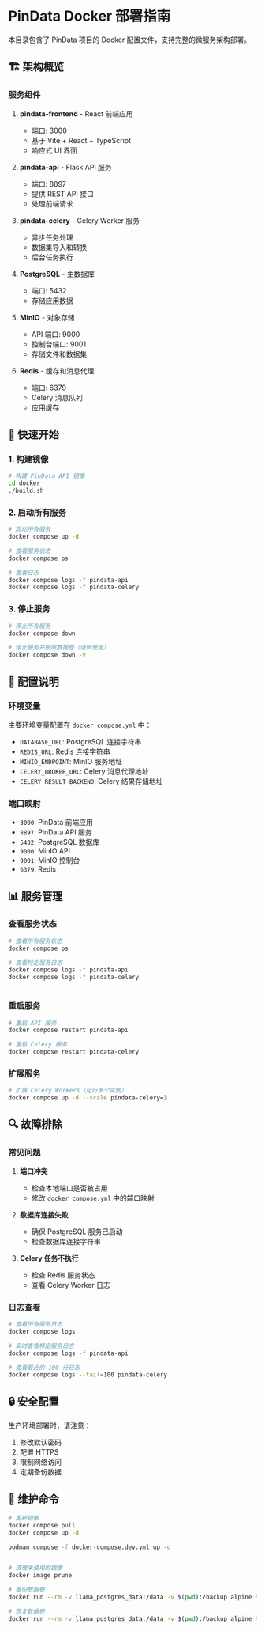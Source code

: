 # PinData Docker 部署指南

本目录包含了 PinData 项目的 Docker 配置文件，支持完整的微服务架构部署。

## 🏗️ 架构概览

### 服务组件

1. **pindata-frontend** - React 前端应用
   - 端口: 3000
   - 基于 Vite + React + TypeScript
   - 响应式 UI 界面

2. **pindata-api** - Flask API 服务
   - 端口: 8897
   - 提供 REST API 接口
   - 处理前端请求

3. **pindata-celery** - Celery Worker 服务
   - 异步任务处理
   - 数据集导入和转换
   - 后台任务执行

4. **PostgreSQL** - 主数据库
   - 端口: 5432
   - 存储应用数据

5. **MinIO** - 对象存储
   - API 端口: 9000
   - 控制台端口: 9001
   - 存储文件和数据集

6. **Redis** - 缓存和消息代理
   - 端口: 6379
   - Celery 消息队列
   - 应用缓存

## 🚀 快速开始

### 1. 构建镜像

```bash
# 构建 PinData API 镜像
cd docker
./build.sh
```

### 2. 启动所有服务

```bash
# 启动所有服务
docker compose up -d

# 查看服务状态
docker compose ps

# 查看日志
docker compose logs -f pindata-api
docker compose logs -f pindata-celery
```

### 3. 停止服务

```bash
# 停止所有服务
docker compose down

# 停止服务并删除数据卷（谨慎使用）
docker compose down -v
```

## 🔧 配置说明

### 环境变量

主要环境变量配置在 `docker compose.yml` 中：

- `DATABASE_URL`: PostgreSQL 连接字符串
- `REDIS_URL`: Redis 连接字符串
- `MINIO_ENDPOINT`: MinIO 服务地址
- `CELERY_BROKER_URL`: Celery 消息代理地址
- `CELERY_RESULT_BACKEND`: Celery 结果存储地址

### 端口映射

- `3000`: PinData 前端应用
- `8897`: PinData API 服务
- `5432`: PostgreSQL 数据库
- `9000`: MinIO API
- `9001`: MinIO 控制台
- `6379`: Redis

## 📊 服务管理

### 查看服务状态

```bash
# 查看所有服务状态
docker compose ps

# 查看特定服务日志
docker compose logs -f pindata-api
docker compose logs -f pindata-celery



```

### 重启服务

```bash
# 重启 API 服务
docker compose restart pindata-api

# 重启 Celery 服务
docker compose restart pindata-celery
```

### 扩展服务

```bash
# 扩展 Celery Workers（运行多个实例）
docker compose up -d --scale pindata-celery=3
```

## 🔍 故障排除

### 常见问题

1. **端口冲突**
   - 检查本地端口是否被占用
   - 修改 `docker compose.yml` 中的端口映射

2. **数据库连接失败**
   - 确保 PostgreSQL 服务已启动
   - 检查数据库连接字符串

3. **Celery 任务不执行**
   - 检查 Redis 服务状态
   - 查看 Celery Worker 日志

### 日志查看

```bash
# 查看所有服务日志
docker compose logs

# 实时查看特定服务日志
docker compose logs -f pindata-api

# 查看最近的 100 行日志
docker compose logs --tail=100 pindata-celery
```

## 🔒 安全配置

生产环境部署时，请注意：

1. 修改默认密码
2. 配置 HTTPS
3. 限制网络访问
4. 定期备份数据

## 📝 维护命令

```bash
# 更新镜像
docker compose pull
docker compose up -d

podman compose -f docker-compose.dev.yml up -d


# 清理未使用的镜像
docker image prune

# 备份数据卷
docker run --rm -v llama_postgres_data:/data -v $(pwd):/backup alpine tar czf /backup/postgres-backup.tar.gz /data

# 恢复数据卷
docker run --rm -v llama_postgres_data:/data -v $(pwd):/backup alpine tar xzf /backup/postgres-backup.tar.gz -C /
``` 